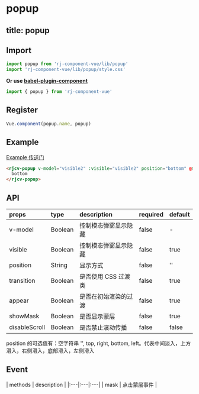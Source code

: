 # popup

title: popup
---

## Import

``` js
import popup from 'rj-component-vue/lib/popup'
import 'rj-component-vue/lib/popup/style.css'
```

**Or use [babel-plugin-component](https://www.npmjs.com/package/babel-plugin-component)**

``` js
import { popup } from 'rj-component-vue'
```

## Register

``` js
Vue.component(popup.name, popup)
```

## Example

[Example 传送门](//zhouyu1993.github.io/rjcv/#/popup)

``` html
<rjcv-popup v-model="visible2" :visible="visible2" position="bottom" @mask="mask">
  bottom
</rjcv-popup>
```

## API

| props | type | description | required | default |
|:---|:---|:---|:--|:---|
| v-model | Boolean | 控制模态弹窗显示隐藏 | false | - |
| visible | Boolean | 控制模态弹窗显示隐藏 | false | true |
| position | String | 显示方式 | false | '' |
| transition | Boolean | 是否使用 CSS 过渡类 | false | true |
| appear | Boolean | 是否在初始渲染的过渡 | false | true |
| showMask | Boolean | 是否显示蒙层 | false | true |
| disableScroll | Boolean | 是否禁止滚动传播 | false | false |

position 的可选值有：空字符串 '', top, right, bottom, left。代表中间淡入，上方滑入，右侧滑入，底部滑入，左侧滑入

## Event

| methods | description |
|:---|:---|:---|
| mask | 点击蒙层事件 |

